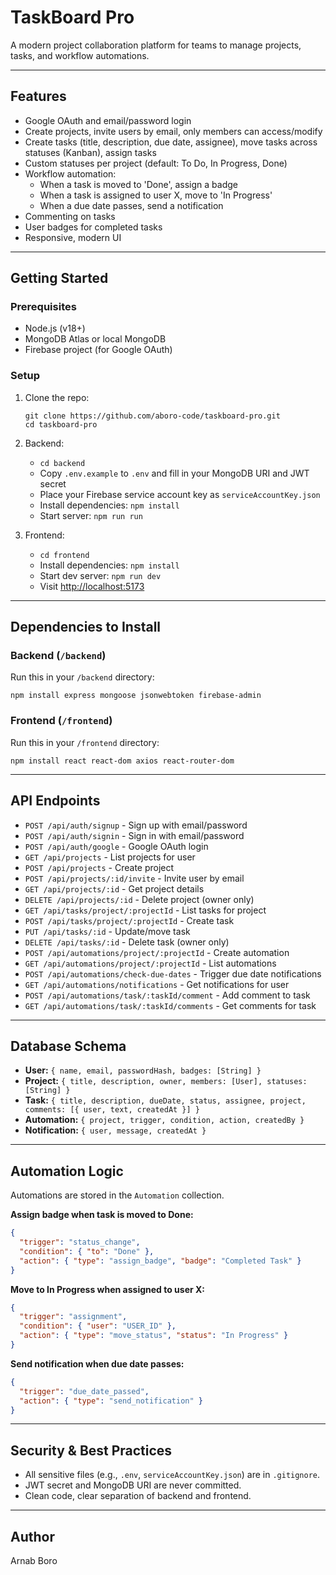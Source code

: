# TaskBoard Pro

A modern project collaboration platform for teams to manage projects, tasks, and workflow automations.

---

## Features

- Google OAuth and email/password login
- Create projects, invite users by email, only members can access/modify
- Create tasks (title, description, due date, assignee), move tasks across statuses (Kanban), assign tasks
- Custom statuses per project (default: To Do, In Progress, Done)
- Workflow automation:
  - When a task is moved to 'Done', assign a badge
  - When a task is assigned to user X, move to 'In Progress'
  - When a due date passes, send a notification
- Commenting on tasks
- User badges for completed tasks
- Responsive, modern UI

---

## Getting Started

### Prerequisites

- Node.js (v18+)
- MongoDB Atlas or local MongoDB
- Firebase project (for Google OAuth)

### Setup

1. Clone the repo:
   ```
   git clone https://github.com/aboro-code/taskboard-pro.git
   cd taskboard-pro
   ```

2. Backend:
   - `cd backend`
   - Copy `.env.example` to `.env` and fill in your MongoDB URI and JWT secret
   - Place your Firebase service account key as `serviceAccountKey.json`
   - Install dependencies: `npm install`
   - Start server: `npm run run`

3. Frontend:
   - `cd frontend`
   - Install dependencies: `npm install`
   - Start dev server: `npm run dev`
   - Visit [http://localhost:5173](http://localhost:5173)

---

## Dependencies to Install

### Backend (`/backend`)

Run this in your `/backend` directory:
```
npm install express mongoose jsonwebtoken firebase-admin
```

### Frontend (`/frontend`)

Run this in your `/frontend` directory:
```
npm install react react-dom axios react-router-dom
```

---

## API Endpoints

- `POST /api/auth/signup` - Sign up with email/password
- `POST /api/auth/signin` - Sign in with email/password
- `POST /api/auth/google` - Google OAuth login
- `GET /api/projects` - List projects for user
- `POST /api/projects` - Create project
- `POST /api/projects/:id/invite` - Invite user by email
- `GET /api/projects/:id` - Get project details
- `DELETE /api/projects/:id` - Delete project (owner only)
- `GET /api/tasks/project/:projectId` - List tasks for project
- `POST /api/tasks/project/:projectId` - Create task
- `PUT /api/tasks/:id` - Update/move task
- `DELETE /api/tasks/:id` - Delete task (owner only)
- `POST /api/automations/project/:projectId` - Create automation
- `GET /api/automations/project/:projectId` - List automations
- `POST /api/automations/check-due-dates` - Trigger due date notifications
- `GET /api/automations/notifications` - Get notifications for user
- `POST /api/automations/task/:taskId/comment` - Add comment to task
- `GET /api/automations/task/:taskId/comments` - Get comments for task

---

## Database Schema

- **User:** `{ name, email, passwordHash, badges: [String] }`
- **Project:** `{ title, description, owner, members: [User], statuses: [String] }`
- **Task:** `{ title, description, dueDate, status, assignee, project, comments: [{ user, text, createdAt }] }`
- **Automation:** `{ project, trigger, condition, action, createdBy }`
- **Notification:** `{ user, message, createdAt }`

---

## Automation Logic

Automations are stored in the `Automation` collection.

**Assign badge when task is moved to Done:**
```json
{
  "trigger": "status_change",
  "condition": { "to": "Done" },
  "action": { "type": "assign_badge", "badge": "Completed Task" }
}
```

**Move to In Progress when assigned to user X:**
```json
{
  "trigger": "assignment",
  "condition": { "user": "USER_ID" },
  "action": { "type": "move_status", "status": "In Progress" }
}
```

**Send notification when due date passes:**
```json
{
  "trigger": "due_date_passed",
  "action": { "type": "send_notification" }
}
```

---

## Security & Best Practices

- All sensitive files (e.g., `.env`, `serviceAccountKey.json`) are in `.gitignore`.
- JWT secret and MongoDB URI are never committed.
- Clean code, clear separation of backend and frontend.

---

## Author

Arnab Boro
